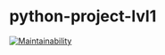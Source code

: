 # python-project-lvl1

[![Maintainability](https://api.codeclimate.com/v1/badges/2c8f2e05497e0f163356/maintainability)](https://codeclimate.com/github/nightdentist/python-project-lvl1/maintainability)